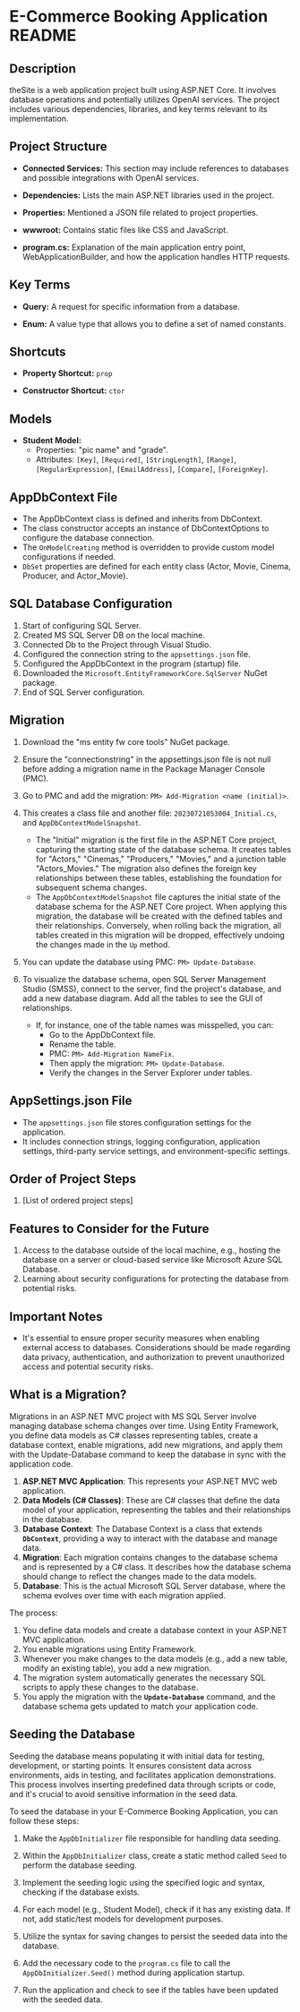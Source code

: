 # E-Commerce Booking Application README

## Description

theSite is a web application project built using ASP.NET Core. It involves database operations and potentially utilizes OpenAI services. The project includes various dependencies, libraries, and key terms relevant to its implementation.

## Project Structure

- **Connected Services:** This section may include references to databases and possible integrations with OpenAI services.

- **Dependencies:** Lists the main ASP.NET libraries used in the project.

- **Properties:** Mentioned a JSON file related to project properties.

- **wwwroot:** Contains static files like CSS and JavaScript.

- **program.cs:** Explanation of the main application entry point, WebApplicationBuilder, and how the application handles HTTP requests.

## Key Terms

- **Query:** A request for specific information from a database.

- **Enum:** A value type that allows you to define a set of named constants.

## Shortcuts

- **Property Shortcut:** `prop`

- **Constructor Shortcut:** `ctor`

## Models

- **Student Model:**
  - Properties: "pic name" and "grade".
  - Attributes: `[Key]`, `[Required]`, `[StringLength]`, `[Range]`, `[RegularExpression]`, `[EmailAddress]`, `[Compare]`, `[ForeignKey]`.

## AppDbContext File

- The AppDbContext class is defined and inherits from DbContext.
- The class constructor accepts an instance of DbContextOptions<AppDbContext> to configure the database connection.
- The `OnModelCreating` method is overridden to provide custom model configurations if needed.
- `DbSet` properties are defined for each entity class (Actor, Movie, Cinema, Producer, and Actor_Movie).

## SQL Database Configuration

1. Start of configuring SQL Server.
2. Created MS SQL Server DB on the local machine.
3. Connected Db to the Project through Visual Studio.
4. Configured the connection string to the `appsettings.json` file.
5. Configured the AppDbContext in the program (startup) file.
6. Downloaded the `Microsoft.EntityFrameworkCore.SqlServer` NuGet package.
7. End of SQL Server configuration.

## Migration

1. Download the "ms entity fw core tools" NuGet package.
2. Ensure the "connectionstring" in the appsettings.json file is not null before adding a migration name in the Package Manager Console (PMC).
3. Go to PMC and add the migration: `PM> Add-Migration <name (initial)>`.
4. This creates a class file and another file: `20230721053004_Initial.cs`, and `AppDbContextModelSnapshot`.
   - The "Initial" migration is the first file in the ASP.NET Core project, capturing the starting state of the database schema. It creates tables for "Actors," "Cinemas," "Producers," "Movies," and a junction table "Actors_Movies." The migration also defines the foreign key relationships between these tables, establishing the foundation for subsequent schema changes.
   - The `AppDbContextModelSnapshot` file captures the initial state of the database schema for the ASP.NET Core project. When applying this migration, the database will be created with the defined tables and their relationships. Conversely, when rolling back the migration, all tables created in this migration will be dropped, effectively undoing the changes made in the `Up` method.

5. You can update the database using PMC: `PM> Update-Database`.
6. To visualize the database schema, open SQL Server Management Studio (SMSS), connect to the server, find the project's database, and add a new database diagram. Add all the tables to see the GUI of relationships.
   - If, for instance, one of the table names was misspelled, you can:
     - Go to the AppDbContext file.
     - Rename the table.
     - PMC: `PM> Add-Migration NameFix`.
     - Then apply the migration: `PM> Update-Database`.
     - Verify the changes in the Server Explorer under tables.

## AppSettings.json File

- The `appsettings.json` file stores configuration settings for the application.
- It includes connection strings, logging configuration, application settings, third-party service settings, and environment-specific settings.

## Order of Project Steps

1. [List of ordered project steps]

## Features to Consider for the Future

1. Access to the database outside of the local machine, e.g., hosting the database on a server or cloud-based service like Microsoft Azure SQL Database.
2. Learning about security configurations for protecting the database from potential risks.

## Important Notes

- It's essential to ensure proper security measures when enabling external access to databases. Considerations should be made regarding data privacy, authentication, and authorization to prevent unauthorized access and potential security risks.

## What is a Migration?

Migrations in an ASP.NET MVC project with MS SQL Server involve managing database schema changes over time. Using Entity Framework, you define data models as C# classes representing tables, create a database context, enable migrations, add new migrations, and apply them with the Update-Database command to keep the database in sync with the application code.

1. **ASP.NET MVC Application**: This represents your ASP.NET MVC web application.
2. **Data Models (C# Classes)**: These are C# classes that define the data model of your application, representing the tables and their relationships in the database.
3. **Database Context**: The Database Context is a class that extends **`DbContext`**, providing a way to interact with the database and manage data.
4. **Migration**: Each migration contains changes to the database schema and is represented by a C# class. It describes how the database schema should change to reflect the changes made to the data models.
5. **Database**: This is the actual Microsoft SQL Server database, where the schema evolves over time with each migration applied.

The process:

1. You define data models and create a database context in your ASP.NET MVC application.
2. You enable migrations using Entity Framework.
3. Whenever you make changes to the data models (e.g., add a new table, modify an existing table), you add a new migration.
4. The migration system automatically generates the necessary SQL scripts to apply these changes to the database.
5. You apply the migration with the **`Update-Database`** command, and the database schema gets updated to match your application code.

## Seeding the Database

Seeding the database means populating it with initial data for testing, development, or starting points. It ensures consistent data across environments, aids in testing, and facilitates application demonstrations. This process involves inserting predefined data through scripts or code, and it's crucial to avoid sensitive information in the seed data.

To seed the database in your E-Commerce Booking Application, you can follow these steps:

1. Make the `AppDbInitializer` file responsible for handling data seeding.

2. Within the `AppDbInitializer` class, create a static method called `Seed` to perform the database seeding.

3. Implement the seeding logic using the specified logic and syntax, checking if the database exists.

4. For each model (e.g., Student Model), check if it has any existing data. If not, add static/test models for development purposes.

5. Utilize the syntax for saving changes to persist the seeded data into the database.

6. Add the necessary code to the `program.cs` file to call the `AppDbInitializer.Seed()` method during application startup.

7. Run the application and check to see if the tables have been updated with the seeded data.







<!--- # theSite

Connected Services
  database stuff + openai?

dependencies
  libraries used: mainly asp.net libraries

properties
  json file

wwwroot
  static file with stuff: CSS, js, ect

program.cs
  WebApplication.CreateBuilder(args) method is responsible for creating an instance of the WebApplicationBuilder class, which provides a fluent API for configuring and building the web application.
The WebApplicationBuilder instance allows you to configure various aspects of the application, such as adding services, configuring middleware, setting up routing, and more.
The entry point and execution of the application are handled implicitly by calling the Run method on the built WebApplication instance (app). This starts the application and listens for incoming HTTP requests.
Although the Main method is not explicitly defined in your code, the entry point and execution flow of the application are still handled internally by the ASP.NET Core framework based on the fluent API and the app.Run() method call in your code
  
keyterms
  ----
  query = is a request for specific information from a database.
  enum = value type that allows you to define a set of named constants

shortcuts
-----
property shortcut = prop
constructor = ctor
  
models
------------------
  properties of object (in this case the pic name and grade for a student)

  
  
  [Key] By applying to a property, you ensure it is treated as the primary key when creating the database table, generating      queries, and establishing relationships between entities. 
  
   

  [Required] = namespace to mark a property as required.

  [StringLength]: Specifies the maximum and minimum length constraints for a string property.
  
  [Range]: Specifies the numeric range constraints for a numeric property.
  
  [RegularExpression]: Validates that a string property matches a specified regular expression pattern.
  
  [EmailAddress]: Ensures that a string property has a valid email address format.
  
  [Compare]: Compares the value of a property with another property in the same model.


  [ForeignKey("string")]: A foreign key is a relational database concept used to establish a connection between two tables by referencing the primary key of one table as a column in another table

  data config
  -----
  ![Screenshot 2023-07-12 011152](https://github.com/elias-adam-gh/theSite-repo/assets/122506412/6990b6c7-2759-4a94-84bc-272fe9088c8d)

---for this file to be the official translator between C# models and the sql code inherit from the base class db context so db context now let us try to import the namespace but to do so we need to install the microsoft.entity framework core

constructor will take a parameter that is going to be the db context options and then in here we passes a parameter the file name and that is thebfdb context so just pass it in here i'm going to name this parameter options and then just pass the options parameter to the base class by using the base keyword and then options

regarding the program.cs file:---
The WebApplication class combines the responsibilities of both the Program.cs and Startup.cs files into a single file, simplifying the project structure With this new hosting model, the configuration and pipeline setup are usually done within the WebApplication object itself, instead of a separate Startup.cs file. The configuration code you provided in the Program.cs file is setting up middleware, routing, and default controllers. So, in the case of your project, you don't have a separate Startup.cs file, and the configuration is done directly within the Program.cs file using the WebApplication object.

movie.cs fiel explanation
----
public List<Actor_Movie> Actors_Movies { get; set; }: This is a navigation property representing a one-to-many relationship between Movie and Actor_Movie entities. It indicates that a Movie can have multiple associated Actor_Movie records.

public Producer Producer { get; set; } and public int ProducerId { get; set; }: These two properties represent a relationship between Movie and Producer entities. The Producer property is a navigation property indicating that a Movie is associated with a single Producer. The ProducerId property is the foreign key that corresponds to the primary key of the Producer entity.

public Cinema Cinema { get; set; } and public int CinemaId { get; set; }: Similarly, these two properties represent a relationship between Movie and Cinema entities. The Cinema property is a navigation property indicating that a Movie is associated with a single Cinema. The CinemaId property is the foreign key that corresponds to the primary key of the Cinema entity.


-------------

appDbContextfile explanation
------
The AppDbContext class is defined and inherits from DbContext, which is provided by Entity Framework Core.
The class constructor accepts an instance of DbContextOptions<AppDbContext> and passes it to the base class constructor to configure the database connection.
The OnModelCreating method is overridden to provide custom model configurations, if needed. It can be used to define relationships, configure primary keys, etc. The base class implementation of this method is called using base.OnModelCreating(modelBuilder) to ensure the base configurations are applied.
DbSet properties are defined for each entity class (Actor, Movie, Cinema, Producer, and Actor_Movie). These properties represent the corresponding database tables and allow querying and manipulating data using LINQ or Entity Framework methods

sql format: ![image](https://github.com/elias-adam-gh/Coding-Race-repo/assets/122506412/abd2e8a2-b5e1-4f49-9220-e32ada88a3cd)

one to many, but if there is many to many, we make an intermediate, in this case, one to many movie to actor_movies, and one to many actor to actor movie

AppSettings.json file
------
The "appsettings.json" file in an ASP.NET Core project stores configuration settings for the application. It contains key-value pairs representing various settings:

Connection Strings: Store database connection strings to access databases.

Logging Configuration: Specify logging levels and providers.

Application Settings: Store API keys, feature toggles, or custom configuration.

Third-Party Service Settings: Configuration for external services, like email or payment gateways.

Environment-Specific Settings: Have different versions for different environments (e.g., Development, Staging, Production).


DATABASE
-------------------------
don't need SSMS open during the development process. Visual Studio handles the communication with the database for you, and you interact with the database through code using Entity Framework or other data access libraries.

models: define them to represent your data tables

Visual Studio should have generated a connection string for you. This connection string contains the necessary information to connect to your SQL Server instance. You can find the connection string in the "Web.config" or "App.config" file



Database Configuraiton
--------
1. data connections - add new sql db - server name w ms authorization
2. 




Order of project steps
1.
2.
3. Start of configuring sql server
4. Created MS SQL Server DB on local machine
5. Connected Db to Project through Visual studio
6. configured the connection string to the appsetting.json file
7. configure the app db context in the program (startup) file
8. The main purpose of downloading the Microsoft.EntityFrameworkCore.SqlServer NuGet package for your project is to enable Entity Framework Core to work with Microsoft SQL Server databases.
9. end of sql server configuration
10. 
11. setup migration environment
12. 
13. 
14. seeding the database


Models-
  properties
  relationships between properties
  appdbcontext
  configure the database in setting json and startup files
  migration setup
  seeding the database


features to consider for the future
-----
1. access to database outside of local machine
   ----
   Host the Database on a Server: Instead of using a local database, consider hosting the SQL Server database on a dedicated server or a cloud-based service like Microsoft Azure SQL Database. This way, your friend can access the application, and the database is accessible from anywhere with the appropriate connection settings.
   
2. learning security configurations
   -----
   
   Security Concerns: Allowing external access to your local database can be a significant security risk. It exposes your database to potential attacks and unauthorized access from the internet

   
3. implement MS Azure


Steps after configuring database; MIGRATION
-----
Migreation: sync model changes with your database schema

Steps
-----
1. download: "ms entity fw core tools" nuget package
2. ensure " connectionstring " in appsettings.json file is not null before adding migration name in PM console
3. go to PM console to add migration; " PM> Add-Migration <name (initial)> "
4. this creates a class file and another file: " 20230721053004_Initial.cs ", and " AppDbContextModelSnapshot "
      The "Initial" migration is the first file in the ASP.NET Core project, capturing the starting state of the database schema. It creates tables for "Actors," "Cinemas," "Producers," "Movies," and a junction table "Actors_Movies." The migration also defines the foreign key relationships between these tables, establishing the foundation for subsequent schema changes.
      the second file: Overall, this migration class captures the initial state of the database schema for the ASP.NET Core project. When applying this migration, the database will be created with the defined tables and their relationships. Conversely, when rolling back the migration, all tables created in this migration will be dropped, effectively undoing the changes made in the Up method.

5. can update db using the PMC: " PM> Update-Database "
6. open SMSS (SQL Management Service) -> open the server -> go to databses -> find the project's database -> add a new db diaghram -> add all the tables -> shows GUI of relationships
      if for instance one of the databases were mispelled, you would: -> go to the AppDbContext file -> rename the "Produucer" -> PMC: PM> Add-Migration NameFix -> then you can in PMC: PM> Update-Database -> and find the changes made in the service explorer in tables 

--->
